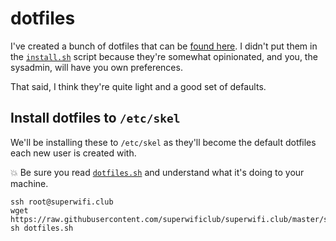 # dotfiles

I've created a bunch of dotfiles that can be [found here](../dotfiles). I didn't put them in the [`install.sh`](../scripts/install.sh) script because they're somewhat opinionated, and you, the sysadmin, will have you own preferences.

That said, I think they're quite light and a good set of defaults.

## Install dotfiles to `/etc/skel`

We'll be installing these to `/etc/skel` as they'll become the default dotfiles each new user is created with.

:boom: Be sure you read [`dotfiles.sh`](../scripts/dotfiles.sh) and understand what it's doing to your machine.

    ssh root@superwifi.club
    wget https://raw.githubusercontent.com/superwificlub/superwifi.club/master/scripts/dotfiles.sh
    sh dotfiles.sh
